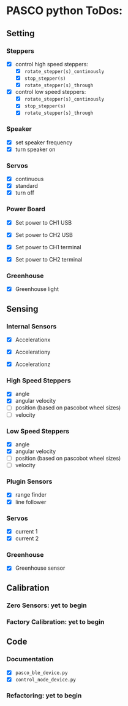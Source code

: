 # PASCO python ToDos:


## Setting

### Steppers

- [x] control high speed steppers:
    - [x] `rotate_stepper(s)_continously`
    - [x] `stop_stepper(s)`
    - [x] `rotate_stepper(s)_through`

- [x] control low speed steppers:
    - [x] `rotate_stepper(s)_continously`
    - [x] `stop_stepper(s)`
    - [x] `rotate_stepper(s)_through`

### Speaker
- [x] set speaker frequency
- [x] turn speaker on

### Servos

- [x] continuous
- [x] standard
- [x] turn off

### Power Board
- [x] Set power to CH1 USB
- [x] Set power to CH2 USB
- [x] Set power to CH1 terminal
- [x] Set power to CH2 terminal


### Greenhouse
- [x] Greenhouse light

## Sensing


### Internal Sensors
- [x] Accelerationx
- [x] Accelerationy
- [x] Accelerationz


### High Speed Steppers
- [x] angle
- [x] angular velocity
- [ ] position (based on pascobot wheel sizes)
- [ ] velocity 

### Low Speed Steppers
- [x] angle
- [x] angular velocity
- [ ] position (based on pascobot wheel sizes)
- [ ] velocity

### Plugin Sensors
- [x] range finder
- [x] line follower

### Servos
- [x] current 1
- [x] current 2

### Greenhouse
- [x] Greenhouse sensor

## Calibration

### Zero Sensors: yet to begin

### Factory Calibration: yet to begin


## Code

### Documentation

- [x] `pasco_ble_device.py`
- [x] `control_node_device.py`

### Refactoring: yet to begin
